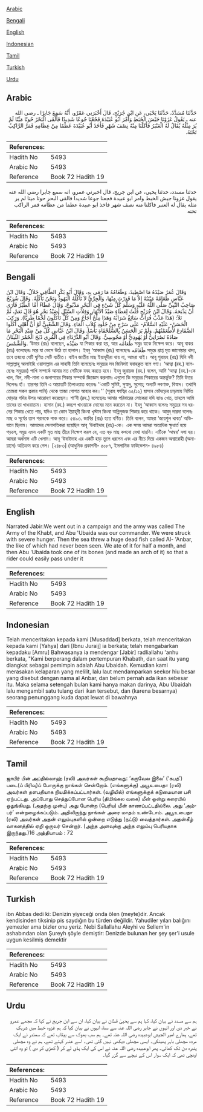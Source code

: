 [Arabic](#arabic)

[Bengali](#bengali)

[English](#english)

[Indonesian](#indonesian)

[Tamil](#tamil)

[Turkish](#turkish)

[Urdu](#urdu)

## Arabic


<div dir="rtl" lang="ar" style={{fontSize:'larger',backgroundColor:'#f8f9fa',padding:20}}>
حَدَّثَنَا مُسَدَّدٌ، حَدَّثَنَا يَحْيَى، عَنِ ابْنِ جُرَيْجٍ، قَالَ أَخْبَرَنِي عَمْرٌو، أَنَّهُ سَمِعَ جَابِرًا ـ رضى الله عنه ـ يَقُولُ غَزَوْنَا جَيْشَ الْخَبَطِ وَأُمِّرَ أَبُو عُبَيْدَةَ فَجُعْنَا جُوعًا شَدِيدًا فَأَلْقَى الْبَحْرُ حُوتًا مَيِّتًا لَمْ يُرَ مِثْلُهُ يُقَالُ لَهُ الْعَنْبَرُ فَأَكَلْنَا مِنْهُ نِصْفَ شَهْرٍ فَأَخَذَ أَبُو عُبَيْدَةَ عَظْمًا مِنْ عِظَامِهِ فَمَرَّ الرَّاكِبُ تَحْتَهُ‏.‏
</div>
<div style={{backgroundColor:'#f8f9fa',padding:20, marginBottom: 10}}><table> <thead> <tr> <th>References:</th> <th></th> </tr> </thead> <tbody><tr><td>Hadith No</td><td>5493</td></tr><tr><td>Arabic No</td><td>5493</td></tr><tr><td>Reference</td><td>Book 72 Hadith 19</td></tr></tbody></table></div>


<div dir="rtl" lang="ar" style={{fontSize:'larger',backgroundColor:'#f8f9fa',padding:20}}>
حدثنا مسدد، حدثنا يحيى، عن ابن جريج، قال اخبرني عمرو، انه سمع جابرا رضى الله عنه يقول غزونا جيش الخبط وامر ابو عبيدة فجعنا جوعا شديدا فالقى البحر حوتا ميتا لم ير مثله يقال له العنبر فاكلنا منه نصف شهر فاخذ ابو عبيدة عظما من عظامه فمر الراكب تحته
</div>
<div style={{backgroundColor:'#f8f9fa',padding:20, marginBottom: 10}}><table> <thead> <tr> <th>References:</th> <th></th> </tr> </thead> <tbody><tr><td>Hadith No</td><td>5493</td></tr><tr><td>Arabic No</td><td>5493</td></tr><tr><td>Reference</td><td>Book 72 Hadith 19</td></tr></tbody></table></div>

## Bengali


<div dir="ltr" lang="bn" style={{fontSize:'larger',backgroundColor:'#f8f9fa',padding:20}}>
وَقَالَ عُمَرُ صَيْدُهُ مَا اصْطِيدَ، وَطَعَامُهُ مَا رَمَى بِهِ، وَقَالَ أَبُو بَكْرٍ الطَّافِي حَلاَلٌ. وَقَالَ ابْنُ عَبَّاسٍ طَعَامُهُ مَيْتَتُهُ إِلاَّ مَا قَذِرْتَ مِنْهَا، وَالْجِرِّيُّ لاَ تَأْكُلُهُ الْيَهُودُ وَنَحْنُ نَأْكُلُهُ. وَقَالَ شُرَيْحٌ صَاحِبُ النَّبِيِّ صَلَّى اللَّهُ عَلَيْهِ وَسَلَّمَ كُلُّ شَيْءٍ فِي الْبَحْرِ مَذْبُوحٌ. وَقَالَ عَطَاءٌ أَمَّا الطَّيْرُ فَأَرَى أَنْ يَذْبَحَهُ. وَقَالَ ابْنُ جُرَيْجٍ قُلْتُ لِعَطَاءٍ صَيْدُ الأَنْهَارِ وَقِلاَتِ السَّيْلِ أَصَيْدُ بَحْرٍ هُوَ قَالَ نَعَمْ، ثُمَّ تَلاَ: (هَذَا عَذْبٌ فُرَاتٌ سَائِغٌ شَرَابُهُ وَهَذَا مِلْحٌ أُجَاجٌ وَمِنْ كُلٍّ تَأْكُلُونَ لَحْمًا طَرِيًّا). وَرَكِبَ الْحَسَنُ- عَلَيْهِ السَّلاَمُ- عَلَى سَرْجٍ مِنْ جُلُودِ كِلاَبِ الْمَاءِ. وَقَالَ الشَّعْبِيُّ لَوْ أَنَّ أَهْلِي أَكَلُوا الضَّفَادِعَ لأَطْعَمْتُهُمْ. وَلَمْ يَرَ الْحَسَنُ بِالسُّلَحْفَاةِ بَأْسًا. وَقَالَ ابْنُ عَبَّاسٍ كُلْ مِنْ صَيْدِ الْبَحْرِ مَا صَادَهُ نَصْرَانِيٌّ أَوْ يَهُودِيٌّ أَوْ مَجُوسِيٌّ. وَقَالَ أَبُو الدَّرْدَاءِ فِي الْمُرِي ذَبَحَ الْخَمْرَ النِّينَانُ وَالشَّمْسُ. ‘উমার (রাঃ) বলেছেন, صَيْدُه যা শিকার করা হয়, আর طَعَامُه সমুদ্র যাকে নিক্ষেপ করে। আবূ বাকর (রাঃ) বলেছেনঃ মরে যা ভেসে উঠে তা হালাল। ইবনু ‘আব্বাস (রাঃ) বলেছেনঃ طَعَامُه সমুদ্রে প্রাপ্ত মৃত জানোয়ার খাদ্য, তবে তন্মধ্যে যেটি ঘৃণিত সেটি ব্যতীত। বাইন জাতীয় মাছ ইয়াহূদীরা খায় না, আমরা খাই। আবূ শুরায়হ (রাঃ) যিনি নবী সাল্লাল্লাহু আলাইহি ওয়াসাল্লাম এর সাহাবী তিনি বলেছেনঃ সমুদ্রের সব জিনিসই যবাহকৃত বলে গণ্য। ‘আত্বা (রহ.) বলেছেনঃ সমুদ্রের) পাখি সম্পর্কে আমার মত সেটিকে যবহ করতে হবে। ইবনু জুরায়জ (রহ.) বলেন, আমি ‘আত্বা (রহ.)-কে খাল, বিল, নদী-নালা ও জলাশয়ের শিকার সম্পর্কে জিজ্ঞেস করলামঃ এগুলো কি সমুদ্রের শিকারের অন্তর্ভুক্ত? তিনি উত্তর দিলেনঃ হাঁ। তারপর তিনি এ আয়াতটি তিলাওয়াত করেনঃ ‘‘একটি সুমিষ্ট, সুস্বাদু, সুপেয়; অন্যটি লবণাক্ত, বিস্বাদ। তথাপি তোমরা সকল প্রকার পানি) থেকে তাজা গোশত আহার কর।’’ (সূরাহ ফাত্বির ৩৫/১২) হাসান ভোঁদড়ের চাড়মায় নির্মিত ঘোড়ার গদির উপর আরোহণ করেছেন। শা‘বী (রহ.) বলেছেনঃ আমার পরিবারের লোকেরা যদি ব্যাঙ খেত, তাহলে আমি তাদের তা খাওয়াতাম। হাসান (রহ.) কচ্ছপ খাওয়াকে দোষের মনে করতেন না। ইবনু ‘আব্বাস বলেনঃ সমুদ্রের সব ধরনের শিকার খেতে পার, যদিও তা কোন ইয়াহূদী কিংবা খৃস্টান কিংবা অগ্নিপূজক শিকার করে থাকে। আবুদ্ দারদা বলেনঃ মাছ ও সূর্যের তাপ শরাবকে পাক করে। ৫৪৯৩. জাবির (রাঃ) হতে বর্ণিত। তিনি বলেন, আমরা ‘জায়শুল খাবত’ অভিযানে ছিলাম। আমাদের সেনাপতিকরা হয়েছিল আবূ ‘উবাইদাহ (রাঃ)-কে। এক সময় আমরা অত্যধিক ক্ষুধার্ত হয়ে পড়লে, সমুদ্র এমন একটি মৃত মাছ তীরে নিক্ষেপ করল যে, এত বড় মাছ কখনো দেখা যায়নি। এটিকে ‘আম্বর’ বলা হয়। আমরা অর্ধমাস এটি খেলাম। আবূ ‘উবাইদাহ এর একটি হাড় তুলে ধরলেন এবং এর নীচে দিয়ে একজন অশ্বারোহী (অনায়াসে) অতিক্রম করে গেল। [২৪৮৩] (আধুনিক প্রকাশনী- ৫০৮৭, ইসলামিক ফাউন্ডেশন- ৪৯৮৪)
</div>
<div style={{backgroundColor:'#f8f9fa',padding:20, marginBottom: 10}}><table> <thead> <tr> <th>References:</th> <th></th> </tr> </thead> <tbody><tr><td>Hadith No</td><td>5493</td></tr><tr><td>Arabic No</td><td>5493</td></tr><tr><td>Reference</td><td>Book 72 Hadith 19</td></tr></tbody></table></div>

## English


<div dir="ltr" lang="en" style={{fontSize:'larger',backgroundColor:'#f8f9fa',padding:20}}>
Narrated Jabir:We went out in a campaign and the army was called The Army of the Khabt, and Abu 'Ubaida was our commander. We were struck with severe hunger. Then the sea threw a huge dead fish called Al- 'Anbar, the like of which had never been seen. We ate of it for half a month, and then Abu 'Ubaida took one of its bones (and made an arch of it) so that a rider could easily pass under it
</div>
<div style={{backgroundColor:'#f8f9fa',padding:20, marginBottom: 10}}><table> <thead> <tr> <th>References:</th> <th></th> </tr> </thead> <tbody><tr><td>Hadith No</td><td>5493</td></tr><tr><td>Arabic No</td><td>5493</td></tr><tr><td>Reference</td><td>Book 72 Hadith 19</td></tr></tbody></table></div>

## Indonesian


<div dir="ltr" lang="id" style={{fontSize:'larger',backgroundColor:'#f8f9fa',padding:20}}>
Telah menceritakan kepada kami [Musaddad] berkata, telah menceritakan kepada kami [Yahya] dari [Ibnu Juraij] ia berkata; telah mengabarkan kepadaku [Amru] Bahwasanya ia mendengar [Jabir] radliallahu 'anhu berkata, "Kami berperang dalam pertempuran Khabath, dan saat itu yang diangkat sebagai pemimpin adalah Abu Ubaidah. Kemudian kami merasakan kelaparan yang melilit, lalu laut mendamparkan seekor hiu besar yang disebut dengan nama al Anbar, dan belum pernah ada ikan sebesar itu. Maka selama setengah bulan kami hanya makan darinya, Abu Ubaidah lalu mengambil satu tulang dari ikan tersebut, dan (karena besarnya) seorang penunggang kuda dapat lewat di bawahnya
</div>
<div style={{backgroundColor:'#f8f9fa',padding:20, marginBottom: 10}}><table> <thead> <tr> <th>References:</th> <th></th> </tr> </thead> <tbody><tr><td>Hadith No</td><td>5493</td></tr><tr><td>Arabic No</td><td>5493</td></tr><tr><td>Reference</td><td>Book 72 Hadith 19</td></tr></tbody></table></div>

## Tamil


<div dir="ltr" lang="ta" style={{fontSize:'larger',backgroundColor:'#f8f9fa',padding:20}}>
ஜாபிர் பின் அப்தில்லாஹ் (ரலி) அவர்கள் கூறியதாவது: ‘கருவேல இலை’ (‘கபத்’) படை(ப் பிரிவு)ப் போருக்கு நாங்கள் சென்றோம். (எங்களுக்கு) அபூஉபைதா (ரலி) அவர்கள் தளபதியாக நியமிக்கப்பட்டார்கள். (வழியில்) எங்களுக்குக் கடுமையான பசி ஏற்பட்டது. அப்போது செத்துப்போன பெரிய (திமிங்கல வகை) மீன் ஒன்று கரையில் ஒதுங்கியது. (அதற்கு முன்பு) அது போன்ற (பெரிய) மீன் காணப்பட்டதில்லை. அது ‘அம்பர்’ என்றழைக்கப்படும். அதிலிருந்து நாங்கள் அரை மாதம் உண்டோம். அபூஉபைதா (ரலி) அவர்கள் அதன் எலும்புகளில் ஒன்றை எடுத்து (நட்டு) வைத்தார்கள். அதன்கீழ் வாகனத்தில் ஏறி ஒருவர் சென்றார். (அந்த அளவுக்கு அந்த எலும்பு பெரியதாக இருந்தது.)16 அத்தியாயம் : 72
</div>
<div style={{backgroundColor:'#f8f9fa',padding:20, marginBottom: 10}}><table> <thead> <tr> <th>References:</th> <th></th> </tr> </thead> <tbody><tr><td>Hadith No</td><td>5493</td></tr><tr><td>Arabic No</td><td>5493</td></tr><tr><td>Reference</td><td>Book 72 Hadith 19</td></tr></tbody></table></div>

## Turkish


<div dir="ltr" lang="tr" style={{fontSize:'larger',backgroundColor:'#f8f9fa',padding:20}}>
ibn Abbas dedi ki: Denizin yiyeceği onda ölen (meyte)dir. Ancak kendisinden tiksinip pis saydığın bu türden değildir. Yahudiler yılan balığını yemezler ama bizler onu yeriz. Nebi Sallallahu Aleyhi ve Sellem'in ashabından olan Şureyh şöyle demiştir: Denizde bulunan her şey şer'i usule uygun kesilmiş demektir
</div>
<div style={{backgroundColor:'#f8f9fa',padding:20, marginBottom: 10}}><table> <thead> <tr> <th>References:</th> <th></th> </tr> </thead> <tbody><tr><td>Hadith No</td><td>5493</td></tr><tr><td>Arabic No</td><td>5493</td></tr><tr><td>Reference</td><td>Book 72 Hadith 19</td></tr></tbody></table></div>

## Urdu


<div dir="rtl" lang="ur" style={{fontSize:'larger',backgroundColor:'#f8f9fa',padding:20}}>
ہم سے مسدد نے بیان کیا، کہا ہم سے یحییٰ قطان نے بیان کیا، ان سے ابن جریج نے کہا کہ مجھے عمرو نے خبر دی اور انہوں نے جابر رضی اللہ عنہ سے سنا، انہوں نے بیان کیا کہ ہم غزوہ خبط میں شریک تھے، ہمارے امیر الجیش ابوعبیدہ رضی اللہ عنہ تھے۔ ہم سب بھوک سے بیتاب تھے کہ سمندر نے ایک مردہ مچھلی باہر پھینکی۔ ایسی مچھلی دیکھی نہیں گئی تھی۔ اسے عنبر کہتے تھے، ہم نے وہ مچھلی پندرہ دن تک کھائی۔ پھر ابوعبیدہ رضی اللہ عنہ نے اس کی ایک ہڈی لے کر ( کھڑی کر دی ) تو وہ اتنی اونچی تھی کہ ایک سوار اس کے نیچے سے گزر گیا۔
</div>
<div style={{backgroundColor:'#f8f9fa',padding:20, marginBottom: 10}}><table> <thead> <tr> <th>References:</th> <th></th> </tr> </thead> <tbody><tr><td>Hadith No</td><td>5493</td></tr><tr><td>Arabic No</td><td>5493</td></tr><tr><td>Reference</td><td>Book 72 Hadith 19</td></tr></tbody></table></div>